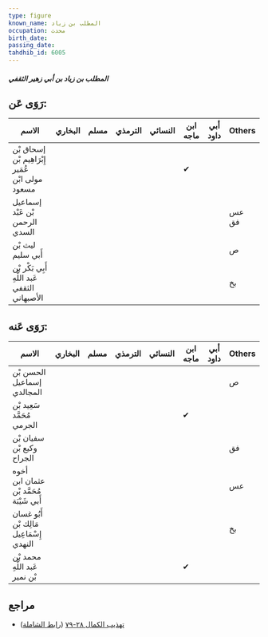 ```yaml
---
type: figure
known_name: المطلب بن زياد
occupation: محدث
birth_date:
passing_date:
tahdhib_id: 6005
---
```

##### المطلب بن زياد بن أبي زهير الثقفي

## رَوَى عَن:
| الاسم                                            | البخاري | مسلم | الترمذي | النسائي | ابن ماجه | أبي داود | Others |
| ------------------------------------------------ | ------- | ---- | ------- | ------- | -------- | -------- | ------ |
| إسحاق بْن إِبْرَاهِيم بْن عُمَير مولى ابْن مسعود |         |      |         |         | ✔        |          |        |
| إسماعيل بْن عَبْد الرحمن السدي                   |         |      |         |         |          |          | عس فق  |
| ليث بْن أَبي سليم                                |         |      |         |         |          |          | ص      |
| أَبِي بَكْر بْن عَبد اللَّهِ الثقفي الأصبهاني    |         |      |         |         |          |          | بخ     |
## رَوَى عَنه:
| الاسم                                    | البخاري | مسلم | الترمذي | النسائي | ابن ماجه | أبي داود | Others |
| ---------------------------------------- | ------- | ---- | ------- | ------- | -------- | -------- | ------ |
| الحسن بْن إسماعيل المجالدي               |         |      |         |         |          |          | ص      |
| سَعِيد بْن مُحَمَّد الجرمي               |         |      |         |         | ✔        |          |        |
| سفيان بْن وكيع بْن الجراح                |         |      |         |         |          |          | فق     |
| أخوه عثمان ابن مُحَمَّد بْن أَبي شَيْبَة |         |      |         |         |          |          | عس     |
| أَبُو غسان مَالِك بْن إِسْمَاعِيل النهدي |         |      |         |         |          |          | بخ     |
| محمد بْن عَبد اللَّهِ بْن نمير           |         |      |         |         | ✔        |          |        |
## مراجع
- [تهذيب الكمال ٢٨-٧٩](obsidian://open?vault=Tahdhib-al-Kamal&file=Figures/٦٠٠٥-المطلب%20بن%20زياد%20بن%20أبي%20زهير%20الثقفي) ([رابط الشاملة](https://shamela.ws/book/3722/15054))